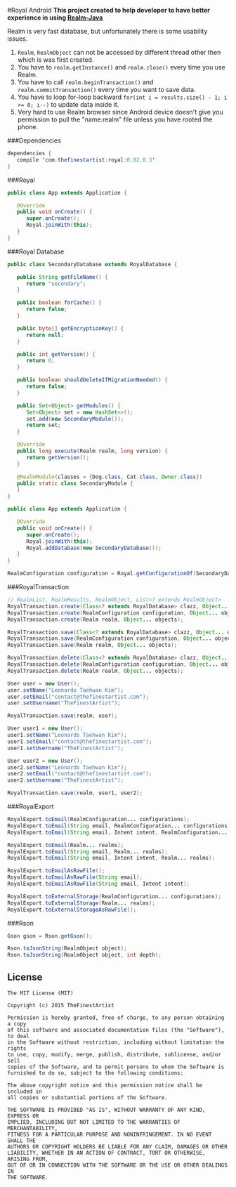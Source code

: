 #Royal Android
**This project created to help developer to have better experience in using [Realm-Java](https://github.com/realm/realm-java)**

Realm is very fast database, but unfortunately there is some usability issues.

1. `Realm`, `RealmObject` can not be accessed by different thread other then which is was first created.
2. You have to `realm.getInstance()` and `realm.close()` every time you use Realm.
3. You have to call `realm.beginTransaction()` and `realm.commitTransaction()` every time you want to save data.
4. You have to loop for-loop backward `for(int i = results.size() - 1; i >= 0; i--)` to update data inside it.
5. Very hard to use Realm browser since Android device doesn't give you permission to pull the "name.realm" file unless you have rooted the phone.

###Dependencies
```java
dependencies {
   compile 'com.thefinestartist:royal:0.82.0.3'
}
```


###Royal
```java
public class App extends Application {

   @Override
   public void onCreate() {
      super.onCreate();
      Royal.joinWith(this);
   }
}
```

###Royal Database
```java
public class SecondaryDatabase extends RoyalDatabase {

   public String getFileName() {
      return "secondary";
   }

   public boolean forCache() {
      return false;
   }

   public byte[] getEncryptionKey() {
      return null;
   }

   public int getVersion() {
      return 0;
   }

   public boolean shouldDeleteIfMigrationNeeded() {
      return false;
   }

   public Set<Object> getModules() {
      Set<Object> set = new HashSet<>();
      set.add(new SecondaryModule());
      return set;
   }

   @Override
   public long execute(Realm realm, long version) {
      return getVersion();
   }

   @RealmModule(classes = {Dog.class, Cat.class, Owner.class})
   public static class SecondaryModule {
   }
}

public class App extends Application {

   @Override
   public void onCreate() {
      super.onCreate();
      Royal.joinWith(this);
      Royal.addDatabase(new SecondaryDatabase());
   }
}
```

```java
RealmConfiguration configuration = Royal.getConfigurationOf(SecondaryDatabase.class);
```

###RoyalTransaction
```java
// RealmList, RealmResults, RealmObject, List<? extends RealmObject>
RoyalTransaction.create(Class<? extends RoyalDatabase> clazz, Object... objects);
RoyalTransaction.create(RealmConfiguration configuration, Object... objects);
RoyalTransaction.create(Realm realm, Object... objects);

RoyalTransaction.save(Class<? extends RoyalDatabase> clazz, Object... objects);
RoyalTransaction.save(RealmConfiguration configuration, Object... objects);
RoyalTransaction.save(Realm realm, Object... objects);

RoyalTransaction.delete(Class<? extends RoyalDatabase> clazz, Object... objects);
RoyalTransaction.delete(RealmConfiguration configuration, Object... objects);
RoyalTransaction.delete(Realm realm, Object... objects);
```

```java
User user = new User();
user.setName("Leonardo Taehwan Kim");
user.setEmail("contact@thefinestartist.com");
user.setUsername("TheFinestArtist");

RoyalTransaction.save(realm, user);
```

```java
User user1 = new User();
user1.setName("Leonardo Taehwan Kim");
user1.setEmail("contact@thefinestartist.com");
user1.setUsername("TheFinestArtist");

User user2 = new User();
user2.setName("Leonardo Taehwan Kim");
user2.setEmail("contact@thefinestartist.com");
user2.setUsername("TheFinestArtist");

RoyalTransaction.save(realm, user1, user2);
```

###RoyalExport
```java
RoyalExport.toEmail(RealmConfiguration... configurations);
RoyalExport.toEmail(String email, RealmConfiguration... configurations);
RoyalExport.toEmail(String email, Intent intent, RealmConfiguration... configurations);

RoyalExport.toEmail(Realm... realms);
RoyalExport.toEmail(String email, Realm... realms);
RoyalExport.toEmail(String email, Intent intent, Realm... realms);

RoyalExport.toEmailAsRawFile();
RoyalExport.toEmailAsRawFile(String email);
RoyalExport.toEmailAsRawFile(String email, Intent intent);

RoyalExport.toExternalStorage(RealmConfiguration... configurations);
RoyalExport.toExternalStorage(Realm... realms);
RoyalExport.toExternalStorageAsRawFile();
```

###Rson
```java
Gson gson = Rson.getGson();

Rson.toJsonString(RealmObject object);
Rson.toJsonString(RealmObject object, int depth);
```


## License
```
The MIT License (MIT)

Copyright (c) 2015 TheFinestArtist

Permission is hereby granted, free of charge, to any person obtaining a copy
of this software and associated documentation files (the "Software"), to deal
in the Software without restriction, including without limitation the rights
to use, copy, modify, merge, publish, distribute, sublicense, and/or sell
copies of the Software, and to permit persons to whom the Software is
furnished to do so, subject to the following conditions:

The above copyright notice and this permission notice shall be included in
all copies or substantial portions of the Software.

THE SOFTWARE IS PROVIDED "AS IS", WITHOUT WARRANTY OF ANY KIND, EXPRESS OR
IMPLIED, INCLUDING BUT NOT LIMITED TO THE WARRANTIES OF MERCHANTABILITY,
FITNESS FOR A PARTICULAR PURPOSE AND NONINFRINGEMENT. IN NO EVENT SHALL THE
AUTHORS OR COPYRIGHT HOLDERS BE LIABLE FOR ANY CLAIM, DAMAGES OR OTHER
LIABILITY, WHETHER IN AN ACTION OF CONTRACT, TORT OR OTHERWISE, ARISING FROM,
OUT OF OR IN CONNECTION WITH THE SOFTWARE OR THE USE OR OTHER DEALINGS IN
THE SOFTWARE.
```
